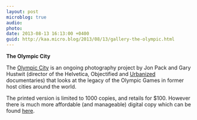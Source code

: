 ```yaml
---
layout: post
microblog: true
audio: 
photo: 
date: 2013-08-13 16:13:00 +0400
guid: http://kaa.micro.blog/2013/08/13/gallery-the-olympic.html
---
```

<strong>The Olympic City</strong>

<p>The <a href="http://olympiccityproject.com">Olympic City</a> is an ongoing photography project by Jon Pack and Gary Hustwit (director of the Helvetica, Objectified and <a href="http://urbanizedfilm.com">Urbanized</a> documentaries) that looks at the legacy of the Olympic Games in former host cities around the world.</p>

<p>The printed version is limited to 1000 copies, and retails for $100. However there is much more affordable (and manageable) digital copy which can be found <a href="http://versionspublishing.com">here</a>.</p>
